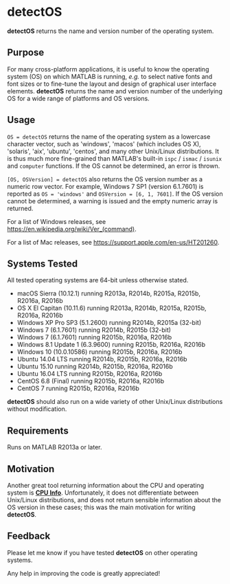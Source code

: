 # detectOS

**detectOS** returns the name and version number of the operating system.

## Purpose

For many cross-platform applications, it is useful to know the operating system (OS) on which MATLAB is running, *e.g.* to select native fonts and font sizes or to fine-tune the layout and design of graphical user interface elements. **detectOS** returns the name and version number of the underlying OS for a wide range of platforms and OS versions. 

## Usage 

`OS = detectOS` returns the name of the operating system as a lowercase character vector, such as 'windows', 'macos' (which includes OS X), 'solaris', 'aix', 'ubuntu', 'centos', and many other Unix/Linux distributions. It is thus much more fine-grained than MATLAB's built-in `ispc` / `ismac` / `isunix` and `computer` functions. If the OS cannot be determined, an error is thrown.

`[OS, OSVersion] = detectOS` also returns the OS version number as a numeric row vector. For example, Windows 7 SP1 (version 6.1.7601) is reported as `OS = 'windows'` and `OSVersion = [6, 1, 7601]`. If the OS version cannot be determined, a warning is issued and the empty numeric array is returned.

For a list of Windows releases, see https://en.wikipedia.org/wiki/Ver_(command).

For a list of Mac releases, see https://support.apple.com/en-us/HT201260.

## Systems Tested

All tested operating systems are 64-bit unless otherwise stated.

* macOS Sierra (10.12.1) running R2013a, R2014b, R2015a, R2015b, R2016a, R2016b
* OS X El Capitan (10.11.6) running R2013a, R2014b, R2015a, R2015b, R2016a, R2016b
* Windows XP Pro SP3 (5.1.2600) running R2014b, R2015a (32-bit)
* Windows 7 (6.1.7601) running R2014b, R2015b (32-bit)
* Windows 7 (6.1.7601) running R2015b, R2016a, R2016b
* Windows 8.1 Update 1 (6.3.9600) running R2015b, R2016a, R2016b
* Windows 10 (10.0.10586) running R2015b, R2016a, R2016b
* Ubuntu 14.04 LTS running R2014b, R2015b, R2016a, R2016b
* Ubuntu 15.10 running R2014b, R2015b, R2016a, R2016b
* Ubuntu 16.04 LTS running R2015b, R2016a, R2016b
* CentOS 6.8 (Final) running R2015b, R2016a, R2016b
* CentOS 7 running R2015b, R2016a, R2016b

**detectOS** should also run on a wide variety of other Unix/Linux distributions without modification.

## Requirements

Runs on MATLAB R2013a or later.

## Motivation

Another great tool returning information about the CPU and operating system is **[CPU Info](https://www.mathworks.com/matlabcentral/fileexchange/33155-cpu-info)**. Unfortunately, it does not differentiate between Unix/Linux distributions, and does not return sensible information about the OS version in these cases; this was the main motivation for writing **detectOS**.

## Feedback

Please let me know if you have tested **detectOS** on other operating systems.

Any help in improving the code is greatly appreciated!
